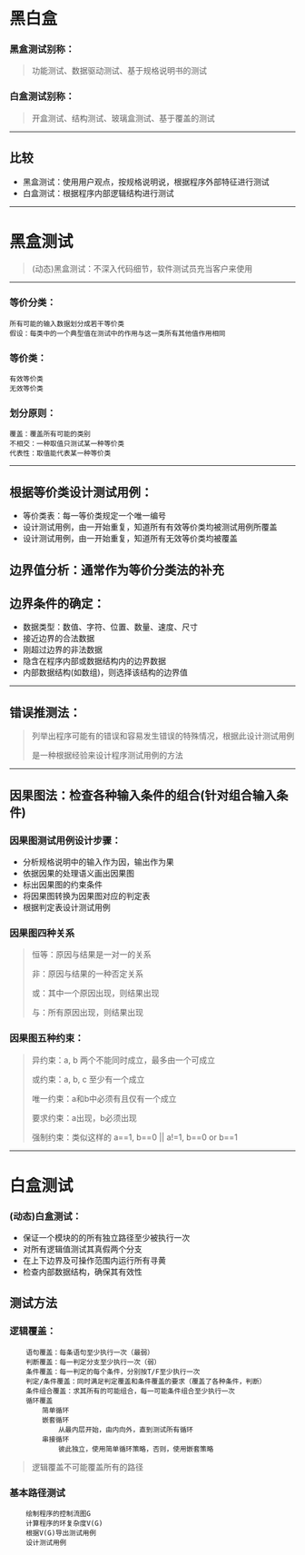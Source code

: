 # 黑白盒
### 黑盒测试别称：
>功能测试、数据驱动测试、基于规格说明书的测试
### 白盒测试别称：
>开盒测试、结构测试、玻璃盒测试、基于覆盖的测试
***
## 比较
* 黑盒测试：使用用户观点，按规格说明说，根据程序外部特征进行测试
* 白盒测试：根据程序内部逻辑结构进行测试
***

# 黑盒测试
>(动态)黑盒测试：不深入代码细节，软件测试员充当客户来使用
***
### 等价分类：
	所有可能的输入数据划分成若干等价类
	假设：每类中的一个典型值在测试中的作用与这一类所有其他值作用相同

### 等价类：
	有效等价类
	无效等价类

### 划分原则：
	覆盖：覆盖所有可能的类别
	不相交：一种取值只测试某一种等价类
	代表性：取值能代表某一种等价类
***
## 根据等价类设计测试用例：
*	等价类表：每一等价类规定一个唯一编号
*	设计测试用例，由一开始重复，知道所有有效等价类均被测试用例所覆盖
*	设计测试用例，由一开始重复，知道所有无效等价类均被覆盖

## 边界值分析：通常作为等价分类法的补充
## 边界条件的确定：
*	数据类型：数值、字符、位置、数量、速度、尺寸
*	接近边界的合法数据
*	刚超过边界的非法数据
*	隐含在程序内部或数据结构内的边界数据
*	内部数据结构(如数组)，则选择该结构的边界值
***
## 错误推测法：
>列举出程序可能有的错误和容易发生错误的特殊情况，根据此设计测试用例  
>
>是一种根据经验来设计程序测试用例的方法
***
## 因果图法：检查各种输入条件的组合(针对组合输入条件)
### 因果图测试用例设计步骤：
*	分析规格说明中的输入作为因，输出作为果
*	依据因果的处理语义画出因果图
*	标出因果图的约束条件
*	将因果图转换为因果图对应的判定表
*	根据判定表设计测试用例

### 因果图四种关系
>恒等：原因与结果是一对一的关系
>
>非：原因与结果的一种否定关系
>
>或：其中一个原因出现，则结果出现
>
>与：所有原因出现，则结果出现

### 因果图五种约束：
>异约束：a, b 两个不能同时成立，最多由一个可成立
>
>或约束：a, b, c 至少有一个成立
>
>唯一约束：a和b中必须有且仅有一个成立
>
>要求约束：a出现，b必须出现
>
>强制约束：类似这样的 a==1, b==0 || a!=1, b==0 or b==1

***

# 白盒测试

### (动态)白盒测试：
* 保证一个模块的的所有独立路径至少被执行一次
* 对所有逻辑值测试其真假两个分支
* 在上下边界及可操作范围内运行所有寻黄
* 检查内部数据结构，确保其有效性

## 测试方法
### 逻辑覆盖：
		语句覆盖：每条语句至少执行一次（最弱）
		判断覆盖：每一判定分支至少执行一次（弱）
		条件覆盖：每一判定的每个条件，分别按T/F至少执行一次
		判定/条件覆盖：同时满足判定覆盖和条件覆盖的要求（覆盖了各种条件，判断）
		条件组合覆盖：求其所有的可能组合，每一可能条件组合至少执行一次
		循环覆盖
			简单循环
			嵌套循环
				从最内层开始，由内向外，直到测试所有循环
			串接循环
				彼此独立，使用简单循环策略，否则，使用嵌套策略
>逻辑覆盖不可能覆盖所有的路径
### 基本路径测试
		绘制程序的控制流图G
		计算程序的环复杂度V(G)
		根据V(G)导出测试用例
		设计测试用例
